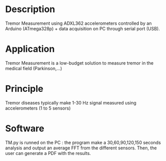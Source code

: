 # Description

Tremor Measurement using ADXL362 accelerometers controlled by an Arduino (ATmega328p) + data acquisition on PC through serial port (USB).

# Application

Tremor Measurement is a low-budget solution to measure tremor in the medical field (Parkinson,...)

# Principle

Tremor diseases typically make 1-30 Hz signal measured using accelerometers (1 to 5 sensors)

# Software

TM.py is runned on the PC : the program make a 30,60,90,120,150 seconds analysis and output an average FFT from the different sensors. Then, the user can generate a PDF with the results.


